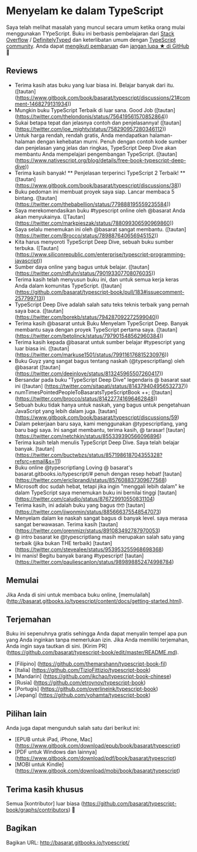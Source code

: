 Menyelam ke dalam TypeScript
=======

Saya telah melihat masalah yang muncul secara umum ketika orang mulai menggunakan TYpeScript. Buku ini berbasis pembelajaran dari [Stack Overflow](http://stackoverflow.com/tags/typescript/topusers) / [DefinitelyTyped](https://github.com/DefinitelyTyped/) dan keterlibatan umum dengan [TypeScript community](https://github.com/TypeStrong/). Anda dapat [mengikuti pembaruan](https://twitter.com/basarat) dan [jangan lupa ★ di GitHub](https://github.com/basarat/typescript-book) 🌹

## Reviews

* Terima kasih atas buku yang luar biasa ini. Belajar banyak dari itu. ([tautan] (https://www.gitbook.com/book/basarat/typescript/discussions/21#comment-1468279131934))
* Mungkin buku TypeScript Terbaik di luar sana. Good Job ([tautan] (https://twitter.com/thelondonjs/status/756419561570852864))
* Sukai betapa tepat dan jelasnya contoh dan penjelasannya! ([tautan] (https://twitter.com/joe_mighty/status/758290957280346112))
* Untuk harga rendah, rendah gratis, Anda mendapatkan halaman-halaman dengan kehebatan murni. Penuh dengan contoh kode sumber dan penjelasan yang jelas dan ringkas, TypeScript Deep Dive akan membantu Anda mempelajari pengembangan TypeScript. ([tautan] (https://www.nativescript.org/blog/details/free-book-typescript-deep-dive))
* Terima kasih banyak! ** Penjelasan terperinci TypeScript 2 Terbaik! ** ([tautan] (https://www.gitbook.com/book/basarat/typescript/discussions/38))
* Buku pedoman ini membuat proyek saya siap. Lancar membaca 5 bintang. ([tautan] (https://twitter.com/thebabellion/status/779888195559235584))
* Saya merekomendasikan buku #typescript online oleh @basarat Anda akan menyukainya. ([Tautan] (https://twitter.com/markpieszak/status/788099306590969860))
* Saya selalu menemukan ini oleh @basarat sangat membantu. ([tautan] (https://twitter.com/Brocco/status/789887640656945152))
* Kita harus menyoroti TypeScript Deep Dive, sebuah buku sumber terbuka. ([Tautan] (https://www.siliconrepublic.com/enterprise/typescript-programming-javascript))
* Sumber daya online yang bagus untuk belajar. ([tautan] (https://twitter.com/rdfuhr/status/790193307708076035))
* Terima kasih telah menyusun buku ini, dan untuk semua kerja keras Anda dalam komunitas TypeScript. ([tautan] (https://github.com/basarat/typescript-book/pull/183#issuecomment-257799713))
* TypeScript Deep Dive adalah salah satu teks teknis terbaik yang pernah saya baca. ([tautan] (https://twitter.com/borekb/status/794287092272599040))
* Terima kasih @basarat untuk Buku Menyelam TypeScript Deep. Banyak membantu saya dengan proyek TypeScript pertama saya. ([tautan] (https://twitter.com/betolinck/status/797901548562960384))
* Terima kasih kepada @basarat untuk sumber belajar #typescript yang luar biasa ini. ([tautan] (https://twitter.com/markuse1501/status/799116176815230976))
* Buku Guyz yang sangat bagus tentang naskah (@typescriptlang) oleh @basarat ([tautan] (https://twitter.com/deeinlove/status/813245965507260417))
* Bersandar pada buku "TypeScript Deep Dive" legendaris @ basarat saat ini ([tautan] (https://twitter.com/sitapati/status/814379404956532737))
* numTimesPointedPeopleToBasaratsTypeScriptBook ++; ([tautan] (https://twitter.com/brocco/status/814227741696462848))
* Sebuah buku tidak hanya untuk naskah, yang bagus untuk pengetahuan JavaScript yang lebih dalam juga. [tautan] (https://www.gitbook.com/book/basarat/typescript/discussions/59)
* Dalam pekerjaan baru saya, kami menggunakan @typescriptlang, yang baru bagi saya. Ini sangat membantu, terima kasih, @ tarasar! [tautan] (https://twitter.com/netchkin/status/855339390566096896)
* Terima kasih telah menulis TypeScript Deep Dive. Saya telah belajar banyak. [tautan] (https://twitter.com/buctwbzs/status/857198618704355328?refsrc=email&s=11)
* Buku online @typescriptlang Loving @ basarat's basarat.gitbooks.io/typescript/# penuh dengan resep hebat! [tautan] (https://twitter.com/ericliprandi/status/857608837309677568)
* Microsoft doc sudah hebat, tetapi jika ingin "menggali lebih dalam" ke dalam TypeScript saya menemukan buku ini bernilai tinggi [tautan] (https://twitter.com/caludio/status/876729910550831104)
* Terima kasih, ini adalah buku yang bagus 🤓🤓 [tautan] (https://twitter.com/jjwonmin/status/885666375548547073)
* Menyelam dalam ke naskah sangat bagus di banyak level. saya merasa sangat berwawasan. Terima kasih [tautan] (https://twitter.com/orenmizr/status/891083492787970053)
* @ intro basarat ke @typescriptlang masih merupakan salah satu yang terbaik (jika bukan THE terbaik) [tautan] (https://twitter.com/stevealee/status/953953255968698368)
* Ini manis! Begitu banyak barang #typescript! [tautan] (https://twitter.com/pauliescanlon/status/989898852474998784)

## Memulai
Jika Anda di sini untuk membaca buku online, [memulailah] (http://basarat.gitbooks.io/typescript/content/docs/getting-started.html).

## Terjemahan
Buku ini sepenuhnya gratis sehingga Anda dapat menyalin tempel apa pun yang Anda inginkan tanpa memerlukan izin. Jika Anda memiliki terjemahan, Anda ingin saya tautkan di sini. [Kirim PR] (https://github.com/basarat/typescript-book/edit/master/README.md).
* [Filipino] (https://github.com/themarshann/typescript-book-fil)
* [Italia] (https://github.com/TizioFittizio/typescript-book)
* [Mandarin] (https://github.com/jkchao/typescript-book-chinese)
* [Rusia] (https://github.com/etroynov/typescript-book)
* [Portugis] (https://github.com/overlineink/typescript-book)
* [Jepang] (https://github.com/yohamta/typescript-book)

## Pilihan lain
Anda juga dapat mengunduh salah satu dari berikut ini:
* [EPUB untuk iPad, iPhone, Mac] (https://www.gitbook.com/download/epub/book/basarat/typescript)
* [PDF untuk Windows dan lainnya] (https://www.gitbook.com/download/pdf/book/basarat/typescript)
* [MOBI untuk Kindle] (https://www.gitbook.com/download/mobi/book/basarat/typescript)

## Terima kasih khusus
Semua [kontributor] luar biasa (https://github.com/basarat/typescript-book/graphs/contributors) 🌹

## Bagikan
Bagikan URL: http://basarat.gitbooks.io/typescript/
